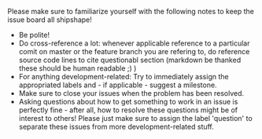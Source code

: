 Please make sure to familiarize yourself with the following notes to keep the
issue board all shipshape!

* Be polite!
* Do cross-reference a lot: whenever applicable reference to a particular comit 
on master or the feature branch you are refering to, do reference source code 
lines to cite questionabl section (markdown be thanked these should be human readable ;) )
* For anything development-related: Try to immediately assign the appropriated 
labels and - if applicable - suggest a milestone. 
* Make sure to close your issues when the problem has been resolved.
* Asking questions about how to get something to work in an issue is perfectly fine -
after all, how to resolve these questions might be of interest to others!
Please just make sure to assign the label 'question' to separate these issues
from more development-related stuff.


